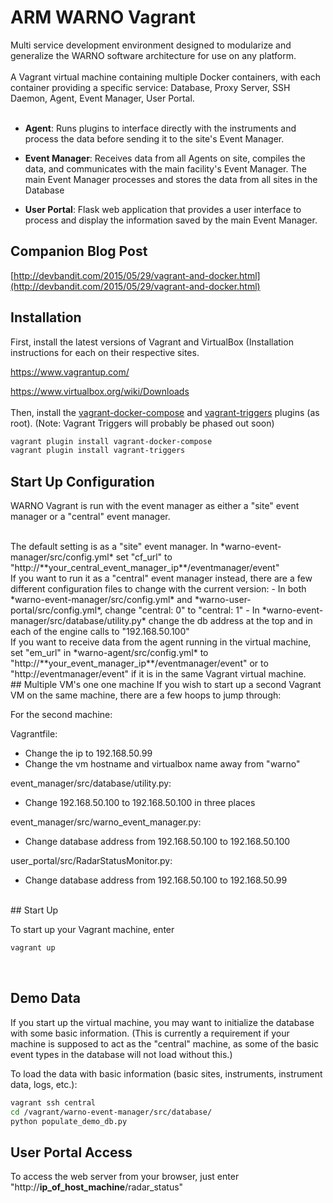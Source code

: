 # ARM WARNO Vagrant
Multi service development environment designed to modularize and generalize the WARNO software architecture for use on any platform.
<br><br>
A Vagrant virtual machine containing multiple Docker containers, with each container providing a specific service: Database, Proxy Server, SSH Daemon, Agent, Event Manager, User Portal.
<br><br>
- **Agent**: Runs plugins to interface directly with the instruments and process the data before sending it to the site's Event Manager.

- **Event Manager**: Receives data from all Agents on site, compiles the data, and communicates with the main facility's Event Manager.  The main Event Manager processes and stores the data from all sites in the Database

- **User Portal**: Flask web application that provides a user interface to process and display the information saved by the main Event Manager.

## Companion Blog Post
[http://devbandit.com/2015/05/29/vagrant-and-docker.html](http://devbandit.com/2015/05/29/vagrant-and-docker.html)

## Installation

First, install the latest versions of Vagrant and VirtualBox (Installation instructions for each on their respective sites.

https://www.vagrantup.com/

https://www.virtualbox.org/wiki/Downloads
<br><br>
Then, install the [vagrant-docker-compose](https://github.com/leighmcculloch/vagrant-docker-compose) and [vagrant-triggers](https://github.com/emyl/vagrant-triggers) plugins (as root).
(Note: Vagrant Triggers will probably be phased out soon)
```bash
vagrant plugin install vagrant-docker-compose
vagrant plugin install vagrant-triggers
```

## Start Up Configuration

WARNO Vagrant is run with the event manager as either a "site" event manager or a "central" event manager.

<br>
The default setting is as a "site" event manager.  In *warno-event-manager/src/config.yml* set "cf_url" to "http://**your_central_event_manager_ip**/eventmanager/event"

<br>
If you want to run it as a "central" event manager instead, there are a few different configuration files to change with the current version:
- In both *warno-event-manager/src/config.yml* and *warno-user-portal/src/config.yml*, change "central: 0" to "central: 1"
- In *warno-event-manager/src/database/utility.py* change the db address at the top and in each of the engine calls to "192.168.50.100"

<br>
If you want to receive data from the agent running in the virtual machine, set "em_url" in *warno-agent/src/config.yml* to "http://**your_event_manager_ip**/eventmanager/event" or to "http://eventmanager/event" if it is in the same Vagrant virtual machine.

<br>
## Multiple VM's one one machine
If you wish to start up a second Vagrant VM on the same machine, there are a few hoops to jump through:

For the second machine:

Vagrantfile:
- Change the ip to 192.168.50.99
- Change the vm hostname and virtualbox name away from "warno"
      
event_manager/src/database/utility.py:
- Change 192.168.50.100 to 192.168.50.100 in three places
      
event_manager/src/warno_event_manager.py:
- Change database address from 192.168.50.100 to 192.168.50.100
      
user_portal/src/RadarStatusMonitor.py:
- Change database address from 192.168.50.100 to 192.168.50.99

<br>
## Start Up

To start up your Vagrant machine, enter
```bash
vagrant up
```

<br>

## Demo Data
If you start up the virtual machine, you may want to initialize the database with some basic information. (This is currently a requirement if your machine is supposed to act as the "central" machine, as some of the basic event types in the database will not load without this.)

To load the data with basic information (basic sites, instruments, instrument data, logs, etc.):
```bash
vagrant ssh central
cd /vagrant/warno-event-manager/src/database/
python populate_demo_db.py
```

## User Portal Access
To access the web server from your browser, just enter "http://**ip_of_host_machine**/radar_status"
